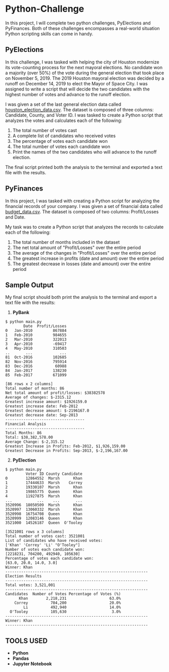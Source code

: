 # Python-Challenge

In this  project, I will  complete two python challenges, PyElections and PyFinances. Both of these challenges encompasses a real-world situation Python scripting skills can come in handy. 


## PyElections

In this challenge, I was tasked with helping the city of Houston modernize its vote-counting process for the next mayoral elections. No candidate won a majority (over 50%) of the vote during the general election that took place on November 5, 2019. The 2019 Houston mayoral election was decided by a runoff on December 14, 2019 to elect the Mayor of Space City. I was assigned to write a script that will decide the two candidates with the highest number of votes and advance to the runoff election.

I was given a set of the last general election data called [houston_election_data.csv](https://github.com/sahobitayo/python-challenge/blob/master/PyElections/Pyelect.csv). The dataset is composed of three columns: Candidate, County, and Voter ID. I was tasked to create a Python script that analyzes the votes and calculates each of the following:

1. The total number of votes cast
2. A complete list of candidates who received votes
3. The percentage of votes each candidate won
4. The total number of votes each candidate won
5. Print the names of the two candidates who will advance to the runoff election.

The final script printed both the analysis to the terminal and exported a text file with the results. 


## PyFinances



In this project, I was tasked with creating a Python script for analyzing the financial records of your company. I was given a set of financial data called [budget_data.csv](https://github.com/sahobitayo/python-challenge/blob/master/PyFinances/budget.csv). The dataset is composed of two columns: Profit/Losses and Date. 

My task was to create a Python script that analyzes the records to calculate each of the following:

1. The total number of months included in the dataset
2. The net total amount of "Profit/Losses" over the entire period
3. The average of the changes in "Profit/Losses" over the entire period
4. The greatest increase in profits (date and amount) over the entire period
5. The greatest decrease in losses (date and amount) over the entire period


## Sample Output
My final script should both print the analysis to the terminal and export a text file with the results:


1. **PyBank**
```
$ python main.py
        Date  Profit/Losses
0   Jan-2010         867884
1   Feb-2010         984655
2   Mar-2010         322013
3   Apr-2010         -69417
4   May-2010         310503
..       ...            ...
81  Oct-2016         102685
82  Nov-2016         795914
83  Dec-2016          60988
84  Jan-2017         138230
85  Feb-2017         671099

[86 rows x 2 columns]
Total number of months: 86
Net total amount of profit/losses: $38382578
Average of changes: $-2315.12
Greatest increase amount: $1926159.0
Greatest increase date: Feb-2012
Greatest decrease amount: $-2196167.0
Greatest decrease date: Sep-2013
-----------------------------------
Financial Analysis
-----------------------------------
Total Months: 86
Total: $38,382,578.00
Average Change: $-2,315.12
Greatest Increase in Profits: Feb-2012, $1,926,159.00
Greatest Decrease in Profits: Sep-2013, $-2,196,167.00
```

2. **PyElection**
```
$ python main.py
         Voter ID County Candidate
0        12864552  Marsh      Khan
1        17444633  Marsh    Correy
2        19330107  Marsh      Khan
3        19865775  Queen      Khan
4        11927875  Marsh      Khan
...           ...    ...       ...
3520996  18050509  Marsh      Khan
3520997  13060332  Marsh      Khan
3520998  16754708  Queen      Khan
3520999  12083146  Queen      Khan
3521000  14526187  Queen  O'Tooley

[3521001 rows x 3 columns]
Total number of votes cast: 3521001
List of candidates who have received votes:
['Khan' 'Correy' 'Li' "O'Tooley"]
Number of votes each candidate won:
[2218231, 704200, 492940, 105630]
Percentage of votes each candidate won:
[63.0, 20.0, 14.0, 3.0]
Winner: Khan
---------------------------------------------------------------
Election Results
---------------------------------------------------------------
Total votes: 3,521,001
---------------------------------------------------------------
Candidates  Number of Votes Percentage of Votes (%)
      Khan        2,218,231                   63.0%
    Correy          704,200                   20.0%
        Li          492,940                   14.0%
  O'Tooley          105,630                    3.0%
---------------------------------------------------------------
Winner: Khan
---------------------------------------------------------------
```


## TOOLS USED
- **Python**
- **Pandas**
- **Jupyter Notebook**

